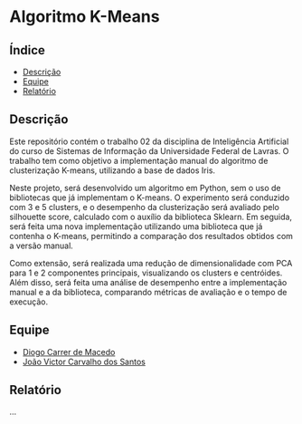 # Algoritmo K-Means


## Índice

- [Descrição](#descricao)
- [Equipe](#equipe)
- [Relatório](#relatorio)
  
## Descrição

Este repositório contém o trabalho 02 da disciplina de Inteligência Artificial do curso de Sistemas de Informação da Universidade Federal de Lavras. O trabalho tem como objetivo a implementação manual do algoritmo de clusterização K-means, utilizando a base de dados Iris.

Neste projeto, será desenvolvido um algoritmo em Python, sem o uso de bibliotecas que já implementam o K-means. O experimento será conduzido com 3 e 5 clusters, e o desempenho da clusterização será avaliado pelo silhouette score, calculado com o auxílio da biblioteca Sklearn. Em seguida, será feita uma nova implementação utilizando uma biblioteca que já contenha o K-means, permitindo a comparação dos resultados obtidos com a versão manual.

Como extensão, será realizada uma redução de dimensionalidade com PCA para 1 e 2 componentes principais, visualizando os clusters e centróides. Além disso, será feita uma análise de desempenho entre a implementação manual e a da biblioteca, comparando métricas de avaliação e o tempo de execução.

  ## Equipe

- [Diogo Carrer de Macedo](https://github.com/diogocarrer)
- [João Victor Carvalho dos Santos](https://github.com/JaoVCarvalho) 

## Relatório

...
